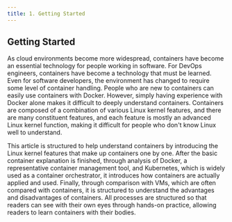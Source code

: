 ```yaml
---
title: 1. Getting Started
---
```


## Getting Started

As cloud environments become more widespread, containers have become an essential technology for people working in software. For DevOps engineers, containers have become a technology that must be learned. Even for software developers, the environment has changed to require some level of container handling. People who are new to containers can easily use containers with Docker. However, simply having experience with Docker alone makes it difficult to deeply understand containers. Containers are composed of a combination of various Linux kernel features, and there are many constituent features, and each feature is mostly an advanced Linux kernel function, making it difficult for people who don't know Linux well to understand.

This article is structured to help understand containers by introducing the Linux kernel features that make up containers one by one. After the basic container explanation is finished, through analysis of Docker, a representative container management tool, and Kubernetes, which is widely used as a container orchestrator, it introduces how containers are actually applied and used. Finally, through comparison with VMs, which are often compared with containers, it is structured to understand the advantages and disadvantages of containers. All processes are structured so that readers can see with their own eyes through hands-on practice, allowing readers to learn containers with their bodies.
